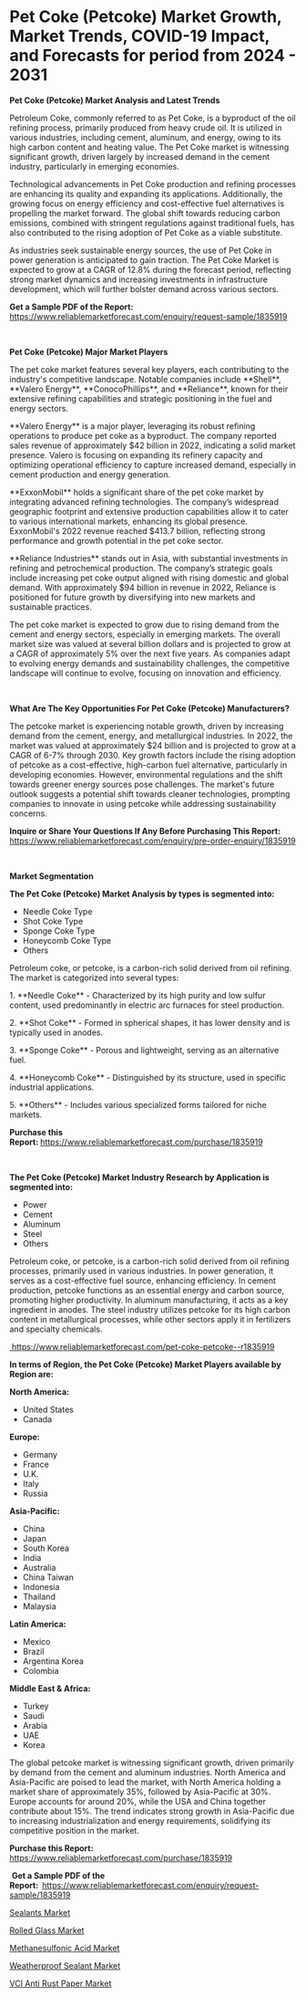 <p><h1>Pet Coke (Petcoke) Market Growth, Market Trends, COVID-19 Impact, and Forecasts for period from 2024 - 2031</h1></p><p><strong>Pet Coke (Petcoke) Market Analysis and Latest Trends</strong></p>
<p><p>Petroleum Coke, commonly referred to as Pet Coke, is a byproduct of the oil refining process, primarily produced from heavy crude oil. It is utilized in various industries, including cement, aluminum, and energy, owing to its high carbon content and heating value. The Pet Coke market is witnessing significant growth, driven largely by increased demand in the cement industry, particularly in emerging economies. </p><p>Technological advancements in Pet Coke production and refining processes are enhancing its quality and expanding its applications. Additionally, the growing focus on energy efficiency and cost-effective fuel alternatives is propelling the market forward. The global shift towards reducing carbon emissions, combined with stringent regulations against traditional fuels, has also contributed to the rising adoption of Pet Coke as a viable substitute.</p><p>As industries seek sustainable energy sources, the use of Pet Coke in power generation is anticipated to gain traction. The Pet Coke Market is expected to grow at a CAGR of 12.8% during the forecast period, reflecting strong market dynamics and increasing investments in infrastructure development, which will further bolster demand across various sectors.</p></p>
<p><strong>Get a Sample PDF of the Report:&nbsp;</strong> <a href="https://www.reliablemarketforecast.com/enquiry/request-sample/1835919?utm_campaign=1578&utm_medium=2&utm_source=Github&utm_content=ia&utm_term=16102024&utm_id=pet-coke-petcoke">https://www.reliablemarketforecast.com/enquiry/request-sample/1835919</a></p>
<p>&nbsp;</p>
<p><strong>Pet Coke (Petcoke) Major Market Players</strong></p>
<p><p>The pet coke market features several key players, each contributing to the industry's competitive landscape. Notable companies include **Shell**, **Valero Energy**, **ConocoPhillips**, and **Reliance**, known for their extensive refining capabilities and strategic positioning in the fuel and energy sectors.</p><p>**Valero Energy** is a major player, leveraging its robust refining operations to produce pet coke as a byproduct. The company reported sales revenue of approximately $42 billion in 2022, indicating a solid market presence. Valero is focusing on expanding its refinery capacity and optimizing operational efficiency to capture increased demand, especially in cement production and energy generation.</p><p>**ExxonMobil** holds a significant share of the pet coke market by integrating advanced refining technologies. The company’s widespread geographic footprint and extensive production capabilities allow it to cater to various international markets, enhancing its global presence. ExxonMobil's 2022 revenue reached $413.7 billion, reflecting strong performance and growth potential in the pet coke sector.</p><p>**Reliance Industries** stands out in Asia, with substantial investments in refining and petrochemical production. The company’s strategic goals include increasing pet coke output aligned with rising domestic and global demand. With approximately $94 billion in revenue in 2022, Reliance is positioned for future growth by diversifying into new markets and sustainable practices.</p><p>The pet coke market is expected to grow due to rising demand from the cement and energy sectors, especially in emerging markets. The overall market size was valued at several billion dollars and is projected to grow at a CAGR of approximately 5% over the next five years. As companies adapt to evolving energy demands and sustainability challenges, the competitive landscape will continue to evolve, focusing on innovation and efficiency.</p></p>
<p>&nbsp;</p>
<p><strong>What Are The Key Opportunities For Pet Coke (Petcoke) Manufacturers?</strong></p>
<p><p>The petcoke market is experiencing notable growth, driven by increasing demand from the cement, energy, and metallurgical industries. In 2022, the market was valued at approximately $24 billion and is projected to grow at a CAGR of 6-7% through 2030. Key growth factors include the rising adoption of petcoke as a cost-effective, high-carbon fuel alternative, particularly in developing economies. However, environmental regulations and the shift towards greener energy sources pose challenges. The market's future outlook suggests a potential shift towards cleaner technologies, prompting companies to innovate in using petcoke while addressing sustainability concerns.</p></p>
<p><strong>Inquire or Share Your Questions If Any Before Purchasing This Report:</strong> <a href="https://www.reliablemarketforecast.com/enquiry/pre-order-enquiry/1835919?utm_campaign=1578&utm_medium=2&utm_source=Github&utm_content=ia&utm_term=16102024&utm_id=pet-coke-petcoke">https://www.reliablemarketforecast.com/enquiry/pre-order-enquiry/1835919</a></p>
<p>&nbsp;</p>
<p><strong>Market Segmentation</strong></p>
<p><strong>The Pet Coke (Petcoke) Market Analysis by types is segmented into:</strong></p>
<p><ul><li>Needle Coke Type</li><li>Shot Coke Type</li><li>Sponge Coke Type</li><li>Honeycomb Coke Type</li><li>Others</li></ul></p>
<p><p>Petroleum coke, or petcoke, is a carbon-rich solid derived from oil refining. The market is categorized into several types: </p><p>1. **Needle Coke** - Characterized by its high purity and low sulfur content, used predominantly in electric arc furnaces for steel production.</p><p>2. **Shot Coke** - Formed in spherical shapes, it has lower density and is typically used in anodes.</p><p>3. **Sponge Coke** - Porous and lightweight, serving as an alternative fuel.</p><p>4. **Honeycomb Coke** - Distinguished by its structure, used in specific industrial applications.</p><p>5. **Others** - Includes various specialized forms tailored for niche markets.</p></p>
<p><strong>Purchase this Report:&nbsp;</strong><a href="https://www.reliablemarketforecast.com/purchase/1835919?utm_campaign=1578&utm_medium=2&utm_source=Github&utm_content=ia&utm_term=16102024&utm_id=pet-coke-petcoke">https://www.reliablemarketforecast.com/purchase/1835919</a></p>
<p>&nbsp;</p>
<p><strong>The Pet Coke (Petcoke) Market Industry Research by Application is segmented into:</strong></p>
<p><ul><li>Power</li><li>Cement</li><li>Aluminum</li><li>Steel</li><li>Others</li></ul></p>
<p><p>Petroleum coke, or petcoke, is a carbon-rich solid derived from oil refining processes, primarily used in various industries. In power generation, it serves as a cost-effective fuel source, enhancing efficiency. In cement production, petcoke functions as an essential energy and carbon source, promoting higher productivity. In aluminum manufacturing, it acts as a key ingredient in anodes. The steel industry utilizes petcoke for its high carbon content in metallurgical processes, while other sectors apply it in fertilizers and specialty chemicals.</p></p>
<p><a href="https://www.reliablemarketforecast.com/pet-coke-petcoke--r1835919?utm_campaign=1578&utm_medium=2&utm_source=Github&utm_content=ia&utm_term=16102024&utm_id=pet-coke-petcoke">&nbsp;https://www.reliablemarketforecast.com/pet-coke-petcoke--r1835919</a></p>
<p><strong>In terms of Region, the Pet Coke (Petcoke) Market Players available by Region are:</strong></p>
<p>
    <p> <strong> North America: </strong>
        <ul>
            <li>United States</li>
            <li>Canada</li>
        </ul>
        </p> 
    <p> <strong> Europe: </strong>
        <ul>
            <li>Germany</li>
            <li>France</li>
            <li>U.K.</li>
            <li>Italy</li>
            <li>Russia</li>
        </ul>
        </p> 
    <p> <strong> Asia-Pacific: </strong>
        <ul>
            <li>China</li>
            <li>Japan</li>
            <li>South Korea</li>
            <li>India</li>
            <li>Australia</li>
            <li>China Taiwan</li>
            <li>Indonesia</li>
            <li>Thailand</li>
            <li>Malaysia</li>
        </ul>
        </p> 
    <p> <strong> Latin America: </strong>
        <ul>
            <li>Mexico</li>
            <li>Brazil</li>
            <li>Argentina Korea</li>
            <li>Colombia</li>
        </ul>
        </p> 
    <p> <strong> Middle East & Africa: </strong>
        <ul>
            <li>Turkey</li>
            <li>Saudi</li>
            <li>Arabia</li>
            <li>UAE</li>
            <li>Korea</li>
        </ul>
    </p>
    </p>
<p><p>The global petcoke market is witnessing significant growth, driven primarily by demand from the cement and aluminum industries. North America and Asia-Pacific are poised to lead the market, with North America holding a market share of approximately 35%, followed by Asia-Pacific at 30%. Europe accounts for around 20%, while the USA and China together contribute about 15%. The trend indicates strong growth in Asia-Pacific due to increasing industrialization and energy requirements, solidifying its competitive position in the market.</p></p>
<p><strong>Purchase this Report: </strong><a href="https://www.reliablemarketforecast.com/purchase/1835919?utm_campaign=1578&utm_medium=2&utm_source=Github&utm_content=ia&utm_term=16102024&utm_id=pet-coke-petcoke">https://www.reliablemarketforecast.com/purchase/1835919</a></p>
<p>&nbsp;<strong>Get a Sample PDF of the Report:&nbsp;&nbsp;</strong><a href="https://www.reliablemarketforecast.com/enquiry/request-sample/1835919?utm_campaign=1578&utm_medium=2&utm_source=Github&utm_content=ia&utm_term=16102024&utm_id=pet-coke-petcoke">https://www.reliablemarketforecast.com/enquiry/request-sample/1835919</a></p>
<p><strong></strong></p>
<p><p><a href="https://www.linkedin.com/pulse/in-depth-analysis-global-sealants-market-scope-its-rapid-growing-avv1f?utm_campaign=1578&utm_medium=2&utm_source=Github&utm_content=ia&utm_term=16102024&utm_id=pet-coke-petcoke">Sealants Market</a></p><p><a href="https://www.linkedin.com/pulse/rolled-glass-market-industry-landscape-growth-trajectories-global-ts8if?utm_campaign=1578&utm_medium=2&utm_source=Github&utm_content=ia&utm_term=16102024&utm_id=pet-coke-petcoke">Rolled Glass Market</a></p><p><a href="https://www.linkedin.com/pulse/methanesulfonic-acid-market-analysis-product-segmentation-regional-jdwrf?utm_campaign=1578&utm_medium=2&utm_source=Github&utm_content=ia&utm_term=16102024&utm_id=pet-coke-petcoke">Methanesulfonic Acid Market</a></p><p><a href="https://www.linkedin.com/pulse/strategic-roadmap-success-global-weatherproof-sealant-market-kfekf?utm_campaign=1578&utm_medium=2&utm_source=Github&utm_content=ia&utm_term=16102024&utm_id=pet-coke-petcoke">Weatherproof Sealant Market</a></p><p><a href="https://www.linkedin.com/pulse/vci-anti-rust-paper-market-size-type-ferrous-metalsvci-non-ferrous-uyzef?utm_campaign=1578&utm_medium=2&utm_source=Github&utm_content=ia&utm_term=16102024&utm_id=pet-coke-petcoke">VCI Anti Rust Paper Market</a></p></p>